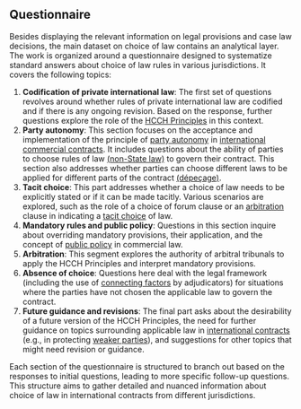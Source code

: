 ## Questionnaire

Besides displaying the relevant information on legal provisions and case law decisions, the main dataset on choice of law contains an analytical layer. The work is organized around a questionnaire designed to systematize standard answers about choice of law rules in various jurisdictions. It covers the following topics:

1. **Codification of private international law**: The first set of questions revolves around whether rules of private international law are codified and if there is any ongoing revision. Based on the response, further questions explore the role of the [HCCH Principles](https://www.hcch.net/en/instruments/conventions/specialised-sections/choice-of-law-principles) in this context.
2. **Party autonomy**: This section focuses on the acceptance and implementation of the principle of [party autonomy](/learn/glossary#party-autonomy) in [international commercial contracts](/learn/glossary#international-commercial-contracts). It includes questions about the ability of parties to choose rules of law [(non-State law)](/learn/glossary#non-state-law-rules-of-law) to govern their contract. This section also addresses whether parties can choose different laws to be applied for different parts of the contract [(dépeçage)](/learn/glossary#dpeage).
3. **Tacit choice**: This part addresses whether a choice of law needs to be explicitly stated or if it can be made tacitly. Various scenarios are explored, such as the role of a choice of forum clause or an [arbitration](/learn/glossary#arbitration) clause in indicating a [tacit choice](/learn/glossary#tacit-choice) of law.
4. **Mandatory rules and public policy**: Questions in this section inquire about overriding mandatory provisions, their application, and the concept of [public policy](/learn/glossary#public-policy) in commercial law.
5. **Arbitration**: This segment explores the authority of arbitral tribunals to apply the HCCH Principles and interpret mandatory provisions.
6. **Absence of choice**: Questions here deal with the legal framework (including the use of [connecting factors](/learn/glossary#connecting-factors) by adjudicators) for situations where the parties have not chosen the applicable law to govern the contract.
7. **Future guidance and revisions**: The final part asks about the desirability of a future version of the HCCH Principles, the need for further guidance on topics surrounding applicable law in [international contracts](/learn/glossary#international-commercial-contracts) (e.g., in protecting [weaker parties](/learn/glossary#weaker-vulnerable-parties)), and suggestions for other topics that might need revision or guidance.

Each section of the questionnaire is structured to branch out based on the responses to initial questions, leading to more specific follow-up questions. This structure aims to gather detailed and nuanced information about choice of law in international contracts from different jurisdictions.
